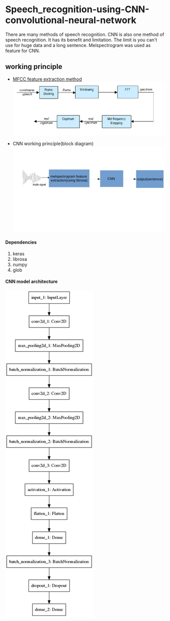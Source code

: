 # Speech_recognition-using-CNN-convolutional-neural-network

There are many methods of speech recognition. CNN is also one method of speech recognition. It has its benefit and limitation. The limit is you can't use for huge data and a long sentence. Melspectrogram was used as feature for CNN. 

## working principle 

* [MFCC feature extraction method](https://librosa.github.io/librosa/generated/librosa.feature.mfcc.html)
![alt text](https://github.com/ankitgc1/Speech_recognition-using-CNN-convolutional-neural-network/blob/master/mel_spectrogram.png)

* CNN working principle(block diagram)
![alt text](https://github.com/ankitgc1/Speech_recognition-using-CNN-convolutional-neural-network/blob/master/working_principle1-1.jpg) 

#### Dependencies
1. keras
2. librosa
3. numpy
4. glob

#### CNN model architecture
![alt text](https://github.com/ankitgc1/Speech_recognition-using-CNN-convolutional-neural-network/blob/master/model.png)
